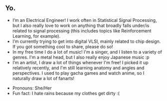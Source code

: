 ## Yo.


<!--**CaelusIsBased/CaelusIsBased** is a ✨ _special_ ✨ repository because its `README.md` (this file) appears on your GitHub profile.

Here are some ideas to get you started:-->

- I’m an Electrical Engineer! I work often in Statistical Signal Processing, but I also really love to work on anything that broadly falls under/is related to signal processing (this includes topics like Reinforcement Learning, for example). 
- I’m currently trying to get into digital VLSI, mainly related to chip design. If you got something cool to share, please do so!
- In my free time I do a lot of music! I'm a singer, and I listen to a variety of genres. I'm a metal head, but I also really enjoy Japanese music :p 
- I’m an artist, I draw a lot of things whenever I'm free! I picked it up relatively recently, and I'm still learning anatomy and angles and perspectives. I used to play gacha games and watch anime, so I naturally draw a lot of fanarts! 

<!--- 📫 How to reach me: r.roshanaiyer@gmail.com-->
- Pronouns: She/Her
- Fun fact: I hate rains because my clothes get dirty :(

